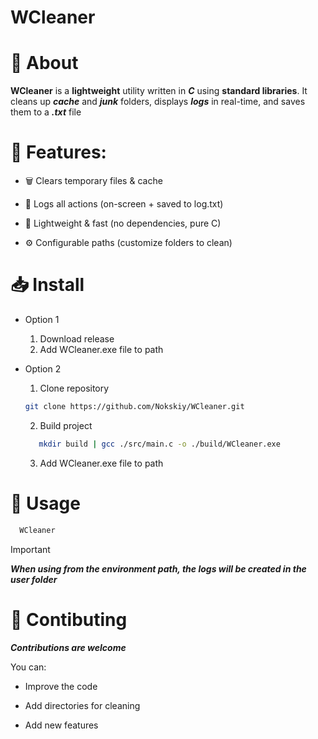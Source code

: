 # WCleaner

# 👋 About

**WCleaner** is a **lightweight** utility written in ***C*** using **standard libraries**. It cleans up ***cache*** and
***junk*** folders, displays ***logs*** in real-time, and saves them to a ***.txt*** file

# 🌟 Features:

- 🗑️ Clears temporary files & cache

- 📝 Logs all actions (on-screen + saved to log.txt)

- 🚀 Lightweight & fast (no dependencies, pure C)

- ⚙️ Configurable paths (customize folders to clean)

# 📥 Install

- Option 1
    1. Download release
    2. Add WCleaner.exe file to path

- Option 2
    1. Clone repository
    ``` bash
    git clone https://github.com/Nokskiy/WCleaner.git
    ```
    2. Build project
    ``` bash
       mkdir build | gcc ./src/main.c -o ./build/WCleaner.exe
    ```
    3. Add WCleaner.exe file to path

# 🚀 Usage

```bash
  WCleaner
```

> [!IMPORTANT]
> ***When using from the environment path, the logs will be created in the user folder***

# 🤝 Contibuting

***Contributions are welcome***

You can:

- Improve the code

- Add directories for cleaning

- Add new features